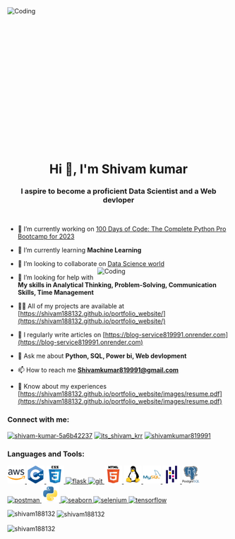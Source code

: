  <img align="right" alt="Coding" width="1000" height='350' src="https://www.mjvinnovation.com/wp-content/uploads/2021/07/Etapas-do-Data-Science-para-aplicar-na-sua-empresa.gif">

<h1 align="center">Hi 👋, I'm Shivam kumar</h1>
<h3 align="center">I aspire to become a proficient Data Scientist and a Web devloper</h3>


<p align="left"> <a href="https://twitter.com/" target="blank"><img src="https://img.shields.io/twitter/follow/?logo=twitter&style=for-the-badge" alt="" /></a> </p>

- 🔭 I’m currently working on [100 Days of Code: The Complete Python Pro Bootcamp for 2023](https://github.com/shivam188132/100-days-of-code)

- 🌱 I’m currently learning **Machine Learning**
  
- 👯 I’m looking to collaborate on [Data Science world](https://github.com/shivam188132)
  <img align="right" alt="Coding" width="300" src="https://camo.githubusercontent.com/19db51af5f90f1b152bc0b9078f5fe97053955be5074f03f17019c70345bdcdb/68747470733a2f2f6d69726f2e6d656469756d2e636f6d2f6d61782f313336302f302a37513379765349765f7430696f4a2d5a2e676966">

- 🤝 I’m looking for help with **My skills in Analytical Thinking, Problem-Solving, Communication Skills, Time Management**

- 👨‍💻 All of my projects are available at [https://shivam188132.github.io/portfolio_website/](https://shivam188132.github.io/portfolio_website/)

- 📝 I regularly write articles on [https://blog-service819991.onrender.com](https://blog-service819991.onrender.com)

- 💬 Ask me about **Python, SQL, Power bi, Web devlopment**

- 📫 How to reach me **Shivamkumar819991@gmail.com**

- 📄 Know about my experiences [https://shivam188132.github.io/portfolio_website/images/resume.pdf](https://shivam188132.github.io/portfolio_website/images/resume.pdf)

<h3 align="left">Connect with me:</h3>
<p align="left">
<a href="https://linkedin.com/in/shivam-kumar-5a6b42237" target="blank"><img align="center" src="https://raw.githubusercontent.com/rahuldkjain/github-profile-readme-generator/master/src/images/icons/Social/linked-in-alt.svg" alt="shivam-kumar-5a6b42237" height="30" width="40" /></a>
<a href="https://instagram.com/its_shivam_krr" target="blank"><img align="center" src="https://raw.githubusercontent.com/rahuldkjain/github-profile-readme-generator/master/src/images/icons/Social/instagram.svg" alt="its_shivam_krr" height="30" width="40" /></a>
<a href="https://www.leetcode.com/shivamkumar819991" target="blank"><img align="center" src="https://raw.githubusercontent.com/rahuldkjain/github-profile-readme-generator/master/src/images/icons/Social/leet-code.svg" alt="shivamkumar819991" height="30" width="40" /></a>
</p>

<h3 align="left">Languages and Tools:</h3>
<p align="left"> <a href="https://aws.amazon.com" target="_blank" rel="noreferrer"> <img src="https://raw.githubusercontent.com/devicons/devicon/master/icons/amazonwebservices/amazonwebservices-original-wordmark.svg" alt="aws" width="40" height="40"/> </a> <a href="https://www.w3schools.com/cpp/" target="_blank" rel="noreferrer"> <img src="https://raw.githubusercontent.com/devicons/devicon/master/icons/cplusplus/cplusplus-original.svg" alt="cplusplus" width="40" height="40"/> </a> <a href="https://www.w3schools.com/css/" target="_blank" rel="noreferrer"> <img src="https://raw.githubusercontent.com/devicons/devicon/master/icons/css3/css3-original-wordmark.svg" alt="css3" width="40" height="40"/> </a> <a href="https://flask.palletsprojects.com/" target="_blank" rel="noreferrer"> <img src="https://www.vectorlogo.zone/logos/pocoo_flask/pocoo_flask-icon.svg" alt="flask" width="40" height="40"/> </a> <a href="https://git-scm.com/" target="_blank" rel="noreferrer"> <img src="https://www.vectorlogo.zone/logos/git-scm/git-scm-icon.svg" alt="git" width="40" height="40"/> </a> <a href="https://www.w3.org/html/" target="_blank" rel="noreferrer"> <img src="https://raw.githubusercontent.com/devicons/devicon/master/icons/html5/html5-original-wordmark.svg" alt="html5" width="40" height="40"/> </a> <a href="https://www.linux.org/" target="_blank" rel="noreferrer"> <img src="https://raw.githubusercontent.com/devicons/devicon/master/icons/linux/linux-original.svg" alt="linux" width="40" height="40"/> </a> <a href="https://www.mysql.com/" target="_blank" rel="noreferrer"> <img src="https://raw.githubusercontent.com/devicons/devicon/master/icons/mysql/mysql-original-wordmark.svg" alt="mysql" width="40" height="40"/> </a> <a href="https://pandas.pydata.org/" target="_blank" rel="noreferrer"> <img src="https://raw.githubusercontent.com/devicons/devicon/2ae2a900d2f041da66e950e4d48052658d850630/icons/pandas/pandas-original.svg" alt="pandas" width="40" height="40"/> </a> <a href="https://www.postgresql.org" target="_blank" rel="noreferrer"> <img src="https://raw.githubusercontent.com/devicons/devicon/master/icons/postgresql/postgresql-original-wordmark.svg" alt="postgresql" width="40" height="40"/> </a> <a href="https://postman.com" target="_blank" rel="noreferrer"> <img src="https://www.vectorlogo.zone/logos/getpostman/getpostman-icon.svg" alt="postman" width="40" height="40"/> </a> <a href="https://www.python.org" target="_blank" rel="noreferrer"> <img src="https://raw.githubusercontent.com/devicons/devicon/master/icons/python/python-original.svg" alt="python" width="40" height="40"/> </a> <a href="https://seaborn.pydata.org/" target="_blank" rel="noreferrer"> <img src="https://seaborn.pydata.org/_images/logo-mark-lightbg.svg" alt="seaborn" width="40" height="40"/> </a> <a href="https://www.selenium.dev" target="_blank" rel="noreferrer"> <img src="https://raw.githubusercontent.com/detain/svg-logos/780f25886640cef088af994181646db2f6b1a3f8/svg/selenium-logo.svg" alt="selenium" width="40" height="40"/> </a> <a href="https://www.tensorflow.org" target="_blank" rel="noreferrer"> <img src="https://www.vectorlogo.zone/logos/tensorflow/tensorflow-icon.svg" alt="tensorflow" width="40" height="40"/> </a> </p>

<p><img align="left" src="https://github-readme-stats.vercel.app/api/top-langs?username=shivam188132&show_icons=true&locale=en&layout=compact" alt="shivam188132" /></p>

<p>&nbsp;<img align="center" src="https://github-readme-stats.vercel.app/api?username=shivam188132&show_icons=true&locale=en" alt="shivam188132" /></p>

<p><img align="center" src="https://github-readme-streak-stats.herokuapp.com/?user=shivam188132&" alt="shivam188132" /></p>

